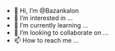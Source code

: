 - 👋 Hi, I’m @Bazankalon
- 👀 I’m interested in ...
- 🌱 I’m currently learning ...
- 💞️ I’m looking to collaborate on ...
- 📫 How to reach me ...

<!---
Bazankalon/Bazankalon is a ✨ special ✨ repository because its `README.md` (this file) appears on your GitHub profile.
You can click the Preview link to take a look at your changes.
--->
